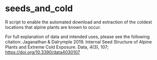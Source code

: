 # seeds_and_cold
R script to enable the automated download and extraction of the coldest locations that alpine plants are known to occur.

For full explanation of data and intended uses, please see the following citation:
Jaganathan & Dalrymple 2019. Internal Seed Structure of Alpine Plants and Extreme Cold Exposure. Data, 4(3), 107; https://doi.org/10.3390/data4030107
